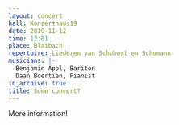 ```yaml
---
layout: concert
hall: Konzerthaus19
date: 2019-11-12
time: 12:01
place: Blaibach
repertoire: Liederen van Schubert en Schumann
musicians: |-
  Benjamin Appl, Bariton
  Daan Boertien, Pianist
in_archive: true
title: Some concert?
---
```

More information!